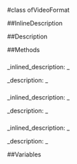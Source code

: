 #class ofVideoFormat


<!--
_visible: True_
_advanced: False_
_istemplated: False_
-->

##InlineDescription






##Description





##Methods



### 

<!--
_syntax: _
_name: framerates_
_returns: _
_returns_description: _
_parameters: _
_access: public_
_version_started: 0073_
_version_deprecated: _
_summary: _
_constant: True_
_static: False_
_visible: True_
_advanced: False_
-->

_inlined_description: _








_description: _








<!----------------------------------------------------------------------------->

### 

<!--
_syntax: _
_name: height_
_returns: _
_returns_description: _
_parameters: _
_access: public_
_version_started: 0073_
_version_deprecated: _
_summary: _
_constant: True_
_static: False_
_visible: True_
_advanced: False_
-->

_inlined_description: _








_description: _








<!----------------------------------------------------------------------------->

### 

<!--
_syntax: _
_name: pixelFormat_
_returns: _
_returns_description: _
_parameters: _
_access: public_
_version_started: 0073_
_version_deprecated: _
_summary: _
_constant: True_
_static: False_
_visible: True_
_advanced: False_
-->

_inlined_description: _








_description: _








<!----------------------------------------------------------------------------->

##Variables



